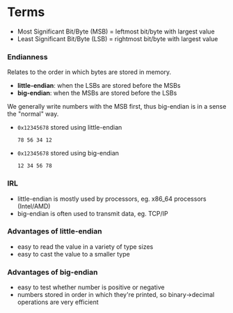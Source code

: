 # Terms

- Most Significant Bit/Byte (MSB) = leftmost bit/byte with largest value
- Least Significant Bit/Byte (LSB) = rightmost bit/byte with largest value

### Endianness
Relates to the order in which bytes are stored in memory.

- **little-endian**: when the LSBs are stored before the MSBs
- **big-endian**: when the MSBs are stored before the LSBs

We generally write numbers with the MSB first, thus big-endian is in a sense the "normal" way.

- `0x12345678` stored using little-endian
  ```
  78 56 34 12
  ```
- `0x12345678` stored using big-endian
  ```
  12 34 56 78
  ```
### IRL
- little-endian is mostly used by processors, eg. x86_64 processors (Intel/AMD)
- big-endian is often used to transmit data, eg. TCP/IP

### Advantages of little-endian
- easy to read the value in a variety of type sizes
- easy to cast the value to a smaller type

### Advantages of big-endian
- easy to test whether number is positive or negative
- numbers stored in order in which they're printed, so binary->decimal operations are very efficient
